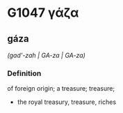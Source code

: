 # G1047 γάζα

## gáza

_(gad'-zah | GA-za | GA-za)_

### Definition

of foreign origin; a treasure; treasure; 

- the royal treasury, treasure, riches
